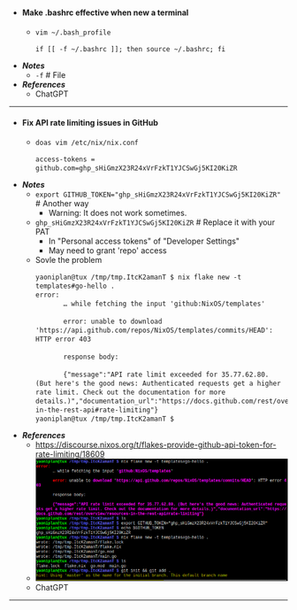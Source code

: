- #### Make .bashrc effective when new a terminal
    - `vim ~/.bash_profile`
      ```
      if [[ -f ~/.bashrc ]]; then source ~/.bashrc; fi
      ```
- ***Notes***
    - `-f` # File
- ***References***
    - ChatGPT
- ---
- #### Fix API rate limiting issues in GitHub
    - `doas vim /etc/nix/nix.conf`
      ```
      access-tokens = github.com=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
      ```
- ***Notes***
    - `export GITHUB_TOKEN="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"` # Another way
        - Warning: It does not work sometimes.
    - `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` # Replace it with your PAT
        - In "Personal access tokens" of "Developer Settings"
        - May need to grant 'repo' access
    - Sovle the problem
      ```
      yaoniplan@tux /tmp/tmp.ItcK2amanT $ nix flake new -t templates#go-hello .
      error:
             … while fetching the input 'github:NixOS/templates'
      
             error: unable to download 'https://api.github.com/repos/NixOS/templates/commits/HEAD': HTTP error 403
      
             response body:
      
             {"message":"API rate limit exceeded for 35.77.62.80. (But here's the good news: Authenticated requests get a higher rate limit. Check out the documentation for more details.)","documentation_url":"https://docs.github.com/rest/overview/resources-in-the-rest-api#rate-limiting"}
      yaoniplan@tux /tmp/tmp.ItcK2amanT $
      ```
- ***References***
    - https://discourse.nixos.org/t/flakes-provide-github-api-token-for-rate-limiting/18609
    - ![2023-06-12_21-57.png](../assets/2023-06-12_21-57.png)
    - ChatGPT
- ---
